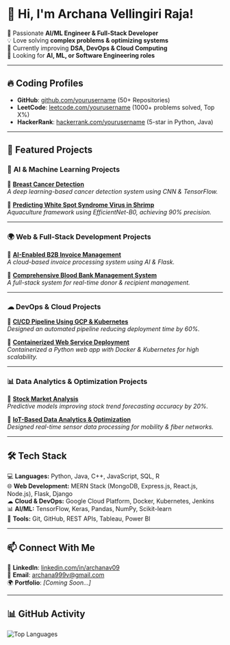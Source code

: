 

# 👋 Hi, I'm Archana Vellingiri Raja!

🚀 Passionate **AI/ML Engineer & Full-Stack Developer**  
💡 Love solving **complex problems & optimizing systems**  
🌱 Currently improving **DSA, DevOps & Cloud Computing**  
🎯 Looking for **AI, ML, or Software Engineering roles**  

---

## 🔥 **Coding Profiles**
- **GitHub**: [github.com/yourusername](https://github.com/yourusername) (50+ Repositories)  
- **LeetCode**: [leetcode.com/yourusername](https://leetcode.com/yourusername) (1000+ problems solved, Top X%)    
- **HackerRank**: [hackerrank.com/yourusername](https://hackerrank.com/yourusername) (5-star in Python, Java)  

---

## 📌 **Featured Projects**
### 🧠 **AI & Machine Learning Projects**
🔹 **[Breast Cancer Detection](https://github.com/yourusername/Breast-Cancer-Detection)**  
_A deep learning-based cancer detection system using CNN & TensorFlow._  

🔹 **[Predicting White Spot Syndrome Virus in Shrimp](https://github.com/yourusername/Shrimp-Disease-Prediction)**  
_Aquaculture framework using EfficientNet-B0, achieving 90% precision._  

---

### 🌍 **Web & Full-Stack Development Projects**
🔹 **[AI-Enabled B2B Invoice Management](https://github.com/yourusername/B2B-Invoice-Management)**  
_A cloud-based invoice processing system using AI & Flask._  

🔹 **[Comprehensive Blood Bank Management System](https://github.com/yourusername/Blood-Bank-Management)**  
_A full-stack system for real-time donor & recipient management._  

---

### ☁ **DevOps & Cloud Projects**
🔹 **[CI/CD Pipeline Using GCP & Kubernetes](https://github.com/yourusername/GCP-CI-CD-Pipeline)**  
_Designed an automated pipeline reducing deployment time by 60%._  

🔹 **[Containerized Web Service Deployment](https://github.com/yourusername/Containerized-Web-App)**  
_Containerized a Python web app with Docker & Kubernetes for high scalability._  

---

### 📊 **Data Analytics & Optimization Projects**
🔹 **[Stock Market Analysis](https://github.com/yourusername/Stock-Market-Analysis)**  
_Predictive models improving stock trend forecasting accuracy by 20%._  

🔹 **[IoT-Based Data Analytics & Optimization](https://github.com/yourusername/IoT-Data-Optimization)**  
_Designed real-time sensor data processing for mobility & fiber networks._  

---

## 🛠️ **Tech Stack**
💻 **Languages:** Python, Java, C++, JavaScript, SQL, R  
🌐 **Web Development:** MERN Stack (MongoDB, Express.js, React.js, Node.js), Flask, Django  
☁ **Cloud & DevOps:** Google Cloud Platform, Docker, Kubernetes, Jenkins  
📊 **AI/ML:** TensorFlow, Keras, Pandas, NumPy, Scikit-learn  
🔧 **Tools:** Git, GitHub, REST APIs, Tableau, Power BI  

---

## 📫 **Connect With Me**
📍 **LinkedIn**: [linkedin.com/in/archanav09](https://linkedin.com/in/archanav09)  
📧 **Email**: archana999v@gmail.com  
🌍 **Portfolio**: _[Coming Soon...]_  

---

## 📊 **GitHub Activity**
![Top Languages](https://github-readme-stats.vercel.app/api/top-langs/?username=archanav12321&layout=compact&theme=radical)


